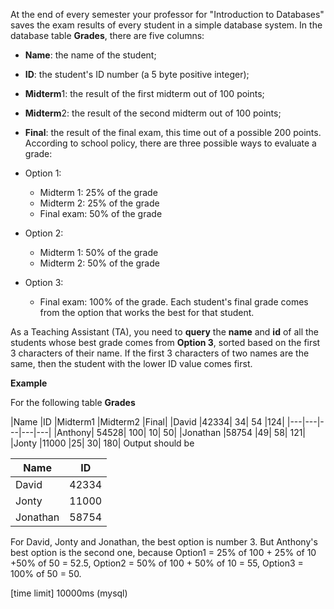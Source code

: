 At the end of every semester your professor for "Introduction to Databases" saves the exam results of every student in a simple database system. In the database table __Grades__, there are five columns:

* **Name**: the name of the student;
* **ID**: the student's ID number (a 5 byte positive integer);
* **Midterm**1: the result of the first midterm out of 100 points;
* **Midterm**2: the result of the second midterm out of 100 points;
* **Final**: the result of the final exam, this time out of a possible 200 points.
According to school policy, there are three possible ways to evaluate a grade:

* Option 1:
  * Midterm 1: 25% of the grade
  * Midterm 2: 25% of the grade
  * Final exam: 50% of the grade
* Option 2:
  * Midterm 1: 50% of the grade
  * Midterm 2: 50% of the grade
* Option 3:
  * Final exam: 100% of the grade.
Each student's final grade comes from the option that works the best for that student.

As a Teaching Assistant (TA), you need to __query__ the __name__ and __id__ of all the students whose best grade comes from __Option 3__, sorted based on the first 3 characters of their name. If the first 3 characters of two names are the same, then the student with the lower ID value comes first.

__Example__

For the following table __Grades__

|Name	|ID	|Midterm1	|Midterm2	|Final|
|David	|42334|	34|	54	|124|
|---|---|---|---|---|
|Anthony|	54528|	100|	10|	50|
|Jonathan	|58754	|49|	58|	121|
|Jonty	|11000	|25|	30|	180|
Output should be

|Name|	ID|
|---|---|
|David|	42334|
|Jonty|	11000|
|Jonathan|	58754|

For David, Jonty and Jonathan, the best option is number 3. But Anthony's best option is the second one, because Option1 = 25% of 100 + 25% of 10 +50% of 50 = 52.5, Option2 = 50% of 100 + 50% of 10 = 55, Option3 = 100% of 50 = 50.

[time limit] 10000ms (mysql)

